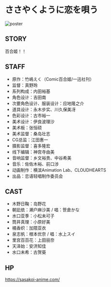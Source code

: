 # ささやくように恋を唄う

![poster](poster.png)

## STORY

百合姬！！

## STAFF

- 原作：竹嶋えく（Comic百合姬/一迅社刊）
- 监督：真野玲
- 系列构成：内田裕基
- 角色设计：吉田南
- 次要角色设计、服装设计：应地隆之介
- 道具设计：永木步实、川久保美冴
- 色彩设计：古市裕一
- 美术设计：伊良波理沙
- 美术板：张恒硕
- 美术监督：桑岛壮志
- CG总监：江田惠一
- 摄影监督：喜多隆宏
- 线下编辑：神宫寺由美
- 音响监督：乡文裕贵、中谷希美
- 音乐：佐佐木裕、前口涉
- 动画制作：横滨Animation Lab、CLOUDHEARTS
- 出品：恋语轻唱制作委员会

## CAST

- 木野日鞠：岛野花
- 朝凪依：濑户麻沙美 / 唱：笹倉かな
- 水口亚季：小松未可子
- 筒井真理：小原好美
- 橘香织：加隈亚衣
- 泉志帆：根本优奈 / 唱：水上スイ
- 里宫百百花：上田丽奈
- 天泽始：安济知佳
- 水口未希：古贺葵

## HP

https://sasakoi-anime.com/